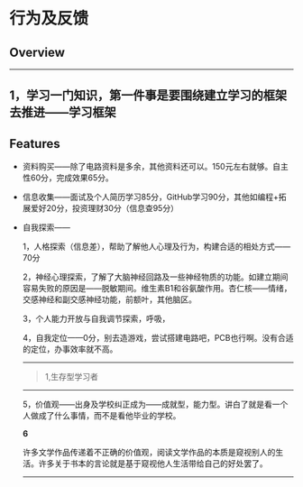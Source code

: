 # 行为及反馈

## Overview
---
1，学习一门知识，第一件事是要围绕建立学习的框架去推进——学习框架
---

## Features
- 资料购买——除了电路资料是多余，其他资料还可以。150元左右就够。自主性60分，完成效果65分。
- 信息收集——面试及个人简历学习85分，GitHub学习90分，其他如编程+拓展爱好20分，投资理财30分（信息查95分）
- 自我探索——

  1，人格探索（信息差），帮助了解他人心理及行为，构建合适的相处方式——70分
  
  2，神经心理探索，了解了大脑神经回路及一些神经物质的功能。如建立期间容易失败的原因是——脱敏期间。维生素B1和谷氨酸作用。杏仁核——情绪，交感神经和副交感神经功能，前额叶，其他脑区。

  3，个人能力开放与自我调节探索，呼吸，
  
  4，自我定位——0分，别去造游戏，尝试搭建电路吧，PCB也行啊。没有合适的定位，办事效率就不高。
  ***
  > 1,生存型学习者
  ***
  5，价值观——出身及学校纠正成为——成就型，能力型。讲白了就是看一个人做成了什么事情，而不是看他毕业的学校。
  
  **6**

  许多文学作品传递着不正确的价值观，阅读文学作品的本质是窥视别人的生活。许多关于书本的言论就是基于窥视他人生活带给自己的好处罢了。

  ---

  

          

